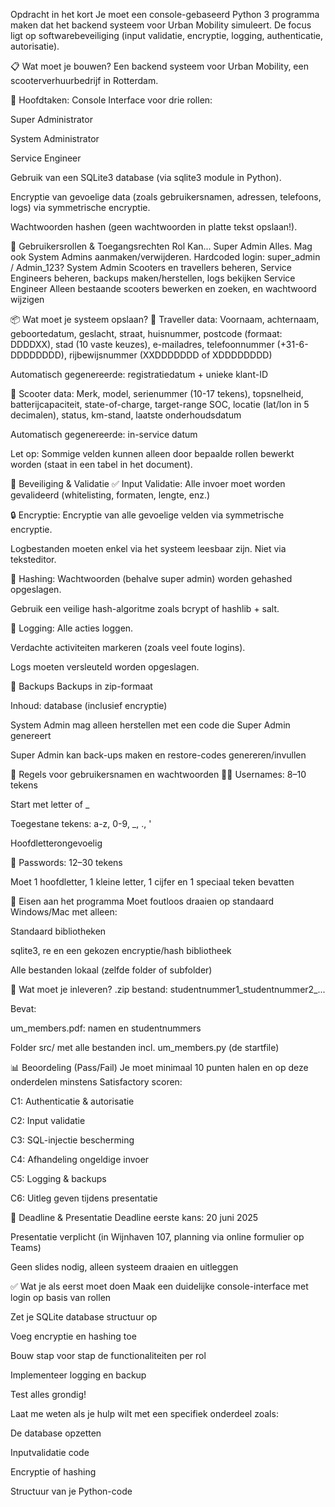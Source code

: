  Opdracht in het kort
Je moet een console-gebaseerd Python 3 programma maken dat het backend systeem voor Urban Mobility simuleert. De focus ligt op softwarebeveiliging (input validatie, encryptie, logging, authenticatie, autorisatie).

📋 Wat moet je bouwen?
Een backend systeem voor Urban Mobility, een scooterverhuurbedrijf in Rotterdam.

🔧 Hoofdtaken:
Console Interface voor drie rollen:

Super Administrator

System Administrator

Service Engineer

Gebruik van een SQLite3 database (via sqlite3 module in Python).

Encryptie van gevoelige data (zoals gebruikersnamen, adressen, telefoons, logs) via symmetrische encryptie.

Wachtwoorden hashen (geen wachtwoorden in platte tekst opslaan!).

👤 Gebruikersrollen & Toegangsrechten
Rol	Kan...
Super Admin	Alles. Mag ook System Admins aanmaken/verwijderen. Hardcoded login: super_admin / Admin_123?
System Admin	Scooters en travellers beheren, Service Engineers beheren, backups maken/herstellen, logs bekijken
Service Engineer	Alleen bestaande scooters bewerken en zoeken, en wachtwoord wijzigen

📦 Wat moet je systeem opslaan?
🧍 Traveller data:
Voornaam, achternaam, geboortedatum, geslacht, straat, huisnummer, postcode (formaat: DDDDXX), stad (10 vaste keuzes), e-mailadres, telefoonnummer (+31-6-DDDDDDDD), rijbewijsnummer (XXDDDDDDD of XDDDDDDDD)

Automatisch gegenereerde: registratiedatum + unieke klant-ID

🛵 Scooter data:
Merk, model, serienummer (10-17 tekens), topsnelheid, batterijcapaciteit, state-of-charge, target-range SOC, locatie (lat/lon in 5 decimalen), status, km-stand, laatste onderhoudsdatum

Automatisch gegenereerde: in-service datum

Let op: Sommige velden kunnen alleen door bepaalde rollen bewerkt worden (staat in een tabel in het document).

🔐 Beveiliging & Validatie
✅ Input Validatie:
Alle invoer moet worden gevalideerd (whitelisting, formaten, lengte, enz.)

🔒 Encryptie:
Encryptie van alle gevoelige velden via symmetrische encryptie.

Logbestanden moeten enkel via het systeem leesbaar zijn. Niet via teksteditor.

🧂 Hashing:
Wachtwoorden (behalve super admin) worden gehashed opgeslagen.

Gebruik een veilige hash-algoritme zoals bcrypt of hashlib + salt.

🧾 Logging:
Alle acties loggen.

Verdachte activiteiten markeren (zoals veel foute logins).

Logs moeten versleuteld worden opgeslagen.

💾 Backups
Backups in zip-formaat

Inhoud: database (inclusief encryptie)

System Admin mag alleen herstellen met een code die Super Admin genereert

Super Admin kan back-ups maken en restore-codes genereren/invullen

📜 Regels voor gebruikersnamen en wachtwoorden
🧑‍💻 Usernames:
8–10 tekens

Start met letter of _

Toegestane tekens: a-z, 0-9, _, ., '

Hoofdletterongevoelig

🔐 Passwords:
12–30 tekens

Moet 1 hoofdletter, 1 kleine letter, 1 cijfer en 1 speciaal teken bevatten

🧪 Eisen aan het programma
Moet foutloos draaien op standaard Windows/Mac met alleen:

Standaard bibliotheken

sqlite3, re en een gekozen encryptie/hash bibliotheek

Alle bestanden lokaal (zelfde folder of subfolder)

📁 Wat moet je inleveren?
.zip bestand: studentnummer1_studentnummer2_...

Bevat:

um_members.pdf: namen en studentnummers

Folder src/ met alle bestanden incl. um_members.py (de startfile)

📊 Beoordeling (Pass/Fail)
Je moet minimaal 10 punten halen en op deze onderdelen minstens Satisfactory scoren:

C1: Authenticatie & autorisatie

C2: Input validatie

C3: SQL-injectie bescherming

C4: Afhandeling ongeldige invoer

C5: Logging & backups

C6: Uitleg geven tijdens presentatie

📅 Deadline & Presentatie
Deadline eerste kans: 20 juni 2025

Presentatie verplicht (in Wijnhaven 107, planning via online formulier op Teams)

Geen slides nodig, alleen systeem draaien en uitleggen

✅ Wat je als eerst moet doen
Maak een duidelijke console-interface met login op basis van rollen

Zet je SQLite database structuur op

Voeg encryptie en hashing toe

Bouw stap voor stap de functionaliteiten per rol

Implementeer logging en backup

Test alles grondig!

Laat me weten als je hulp wilt met een specifiek onderdeel zoals:

De database opzetten

Inputvalidatie code

Encryptie of hashing

Structuur van je Python-code
